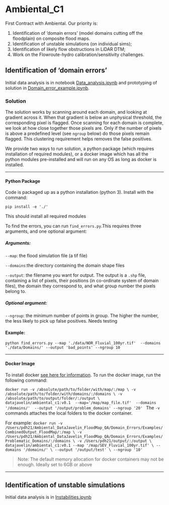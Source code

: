 # Ambiental_C1
First Contract with Ambiental. Our priority is:

1. Identification of ‘domain errors’ (model domains cutting off the floodplain) on composite flood maps.
2. Identification of unstable simulations (on individual sims);
3. Identification of likely flow obstructions in LiDAR DTM;
4. Work on the Flowroute-hydro calibration/sensitivity challenges. 

## Identification of ‘domain errors’
Initial data analysis is in notebook [Data_analysis.ipynb](./Data_analysis.ipynb) and prototyping of solution in
 [Domain_error_example.ipynb](Domain_error_example.ipynb).
 
### Solution
The solution works by scanning around each domain, and looking at gradient across it. When that gradient is below an 
unphysical threshold, the corresponding pixel is flagged. Once scanning for each domain is complete, we look at how 
close together those pixels are. Only if the number of pixels is above a predefined level (see `ngroup` below) do 
those pixels remain flagged. This clustering requirement helps removes the false positives.

We provide two ways to run solution, a python package (which requires installation of required modules), or a docker 
image which has all the python modules pre-installed and will run on any OS as long as docker is installed.

----------
#### Python Package
 Code is packaged up as a python installation (python 3). Install with the command:
 
`pip install -e './' `


This should install all required modules

To find the errors, you can run `find_errors.py`.This requires three arguments, and one optional argument:

##### Arguments:

`--map`: the flood simulation file (a tif file)

`--domains`:the directory containing the domain shape files

`--output`: the filename you want for output. The output is a `.shp` file, containing a list of pixels, their positions 
(in co-ordinate system of domain files), the domain they correspond to, and what group number the pixels belong to.

##### Optional argument:
`--ngroup`: the minimum number of points in group. The higher the number, the less likely to pick up false positives.
 Needs testing
 
#### Example:

`python find_errors.py --map './data/NOR_Fluvial_100yr.tif'  --domains './data/Domains/' --output 'bad_points' --ngroup 10` 

-----------
#### Docker Image

To install docker [see here for information](https://docs.docker.com/install/). To run the docker image, run the 
following command:

`docker run -v /absolute/path/to/folder/with/map/:/map \
    -v /absolute/path/to/folder/with/domains/:/domains \
    -v /absolute/path/to/output/folder/:/output \
    datajavelin/ambiental_c1:v0.1 
    --map='/map/map_file.tif' 
    --domains '/domains/' 
    --output '/output/problem_domains'
    --ngroup '20'
`
The `-v` commands attaches the local folders to the docker container.

For example:
`docker run -v /Users/pdh21/Ambiental_DataJavelin_FloodMap_QA/Domain_Errors/Examples/CombinedOutput_FloodMap/:/map \
 -v /Users/pdh21/Ambiental_DataJavelin_FloodMap_QA/Domain_Errors/Examples/Problematic_Domains/:/domains \
 -v /Users/pdh21/output/:/output \
 datajavelin/ambiental_c1:v0.1 --map '/map/SEV_Fluvial_100yr.tif' \
 --domains '/domains/' \
 --output '/output/test' \
 --ngroup '10'
 `
> Note: The default memory allocation for docker containers may not be enough. Ideally set to 6GB or above
------


## Identification of unstable simulations
Initial data analysis is in [Instabilities.ipynb](Instabilities.ipynb)
